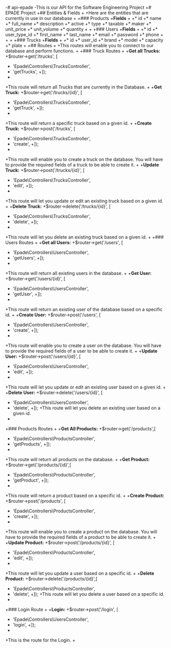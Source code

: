 -# api-epade
 -This is our API for the Software Engineering Project
 +# EPADE Project
 +## Entities & Fields
 +
 +Here are the entities that are currently in use in our database
 +
 +### Products 
 +**Fields**
 +
 +* id
 +* name
 +* full_name
 +* description
 +* active
 +* type
 +* taxable
 +* maker
 +* unit_price
 +* unit_volume
 +* quantity
 +
 +
 +### Users
 +**Fields**
 +
 +* id
 +* user_type_id
 +* first_name
 +* last_name
 +* email
 +* password
 +* phone
 +
 +
 +
 +### Trucks
 +**Fields**
 +
 +* id
 +* user_id
 +* brand
 +* model
 +* capacity
 +* plate
 +
 +## Routes
 +
 +This routes will enable you to connect to our database and perform functions.
 +
 +### Truck Routes
 +
 +**Get all Trucks:**
 +$router->get('/trucks', [
 +    'Epade\Controllers\TrucksController',
 +    'getTrucks',
 +]);
 +
 +This route will return all Trucks that are currently in the Database.
 +
 +**Get Truck:** 
 +$router->get('/trucks/{id}', [
 +    'Epade\Controllers\TrucksController',
 +    'getTruck',
 +]);
 +
 +This route will return a specific truck based on a given id.
 +
 +**Create Truck:**
 +$router->post('/trucks', [
 +    'Epade\Controllers\TrucksController',
 +    'create',
 +]);
 +
 +This route will enable you to create a truck on the database. You will have to provide the required fields of a truck to be able to create it.
 +
 +**Update Truck:**
 +$router->post('/trucks/{id}', [
 +    'Epade\Controllers\TrucksController',
 +    'edit',
 +]);
 +
 +This route will let you update or edit an existing truck based on a given id.
 +
 +**Delete Truck:**
 +$router->delete('/trucks/{id}', [
 +    'Epade\Controllers\TrucksController',
 +    'delete',
 +]);
 +
 +This route will let you delete an existing truck based on a given id.
 +
 +### Users Routes
 +
 +**Get all Users:**
 +$router->get('/users', [
 +    'Epade\Controllers\UsersController',
 +    'getUsers',
 +]);
 +
 +This route will return all existing users in the database.
 +
 +**Get User:**
 +$router->get('/users/{id}', [
 +    'Epade\Controllers\UsersController',
 +    'getUser',
 +]);
 +
 +This route will return an existing user of the database based on a specific id.
 +
 +**Create User:**
 +$router->post('/users', [
 +    'Epade\Controllers\UsersController',
 +    'create',
 +]);
 +
 +This route will enable you to create a user on the database. You will have to provide the required fields of a user to be able to create it.
 +
 +**Update User:**
 +$router->post('/users/{id}', [
 +    'Epade\Controllers\UsersController',
 +    'edit',
 +]);
 +
 +This route will let you update or edit an existing user based on a given id.
 +
 +**Delete User:**
 +$router->delete('/users/{id}', [
 +    'Epade\Controllers\UsersController',
 +    'delete',
 +]);
 +This route will let you delete an existing user based on a given id.
 +
 +### Products Routes
 +
 +**Get All Products:**
 +$router->get('/products',[
 +    'Epade\Controllers\ProductsController',
 +    'getProducts',
 +]);
 +
 +This route will return all products on the database.
 +
 +**Get Product:**
 +$router->get('/products/{id}',[
 +    'Epade\Controllers\ProductsController',
 +    'getProduct',
 +]);
 +
 +This route will return a product based on a specific id.
 +
 +**Create Product:**
 +$router->post('/products', [
 +    'Epade\Controllers\ProductsController',
 +    'create',
 +]);
 +
 +This route will enable you to create a product on the database. You will have to provide the required fields of a product to be able to create it.
 +
 +**Update Product:**
 +$router->post('/products/{id}', [
 +    'Epade\Controllers\ProductsController',
 +    'edit',
 +]);
 +
 +This route will let you update a user based on a specific id.
 +
 +**Delete Product:**
 +$router->delete('/products/{id}',[
 +    'Epade\Controllers\ProductsController',
 +    'delete',
 +]);
 +This route will let you delete a user based on a specific id.
 +
 +### Login Route
 +
 +**Login:**
 +$router->post('/login', [
 +    'Epade\Controllers\UsersController',
 +    'login',
 +]);
 +
 +This is the route for the Login.
 +